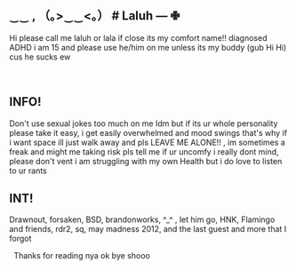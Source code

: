 ## ‿‿  , （｡>‿‿<｡） #  Laluh —  ✙

‎Hi please call me laluh or lala if close its my comfort name!! diagnosed ADHD i am 15 and please use he/him on me unless its my buddy (gub Hi Hi) cus he sucks ew

‎
 ## ‎INFO! 
‎Don't use sexual jokes too much on me Idm but if its ur whole personality please take it easy, i get easily overwhelmed and mood swings that's why if i want space ill just walk away and pls LEAVE ME ALONE!! , im sometimes a freak and might me taking risk pls tell me if ur uncomfy i really dont mind, please don't vent i am struggling with my own Health but i do love to listen to ur rants

## INT! 
‎Drawnout, forsaken, BSD, brandonworks, ^_^ , let him go, HNK, Flamingo and friends, rdr2, sq, may madness 2012, and the last guest and more that I forgot 

‎
‎
‎Thanks for reading nya ok bye shooo
‎
